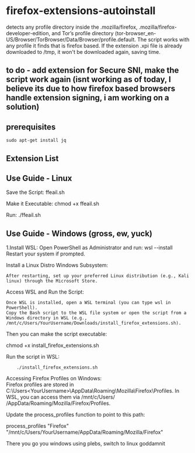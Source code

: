 <h1> firefox-extensions-autoinstall </h1>
<p1> detects any profile directory inside the .mozilla/firefox, .mozilla/firefox-developer-edition, and Tor’s profile directory (tor-browser_en-US/Browser/TorBrowser/Data/Browser/profile.default. The 
script works with any profile it finds that is firefox based. If the extension .xpi file is already downloaded to /tmp, it won't be downloaded again, saving time. </p1>

<h2> to do - add extension for Secure SNI, make the script work again (isnt working as of today, I believe its due to how firefox based browsers handle extension signing, i am working on a solution) </h2>



<h2> prerequisites </h2>

    sudo apt-get install jq


<h2> Extension List </h2>

<h2> Use Guide - Linux </h2>
Save the Script: ffeail.sh

Make it Executable: chmod +x ffeail.sh

Run: ./ffeail.sh

<h2> Use Guide - Windows (gross, ew, yuck) </h2>
1.Install WSL:
    Open PowerShell as Administrator and run:
        wsl --install
    Restart your system if prompted.

Install a Linux Distro Windows Subsystem:

    After restarting, set up your preferred Linux distribution (e.g., Kali linux) through the Microsoft Store.

Access WSL and Run the Script:

    Once WSL is installed, open a WSL terminal (you can type wsl in PowerShell).
    Copy the Bash script to the WSL file system or open the script from a Windows directory in WSL (e.g., /mnt/c/Users/YourUsername/Downloads/install_firefox_extensions.sh).

Then you can make the script executable:

  chmod +x install_firefox_extensions.sh

  Run the script in WSL:

        ./install_firefox_extensions.sh

Accessing Firefox Profiles on Windows:  
  Firefox profiles are stored in C:\Users\<YourUsername>\AppData\Roaming\Mozilla\Firefox\Profiles. In WSL, you can access them via /mnt/c/Users/<YourUsername>      /AppData/Roaming/Mozilla/Firefox/Profiles.

Update the process_profiles function to point to this path:

process_profiles "Firefox" "/mnt/c/Users/YourUsername/AppData/Roaming/Mozilla/Firefox"

There you go you windows using plebs, switch to linux goddamnit

